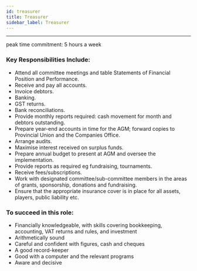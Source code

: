 ```yaml
---
id: treasurer
title: Treasurer
sidebar_label: Treasurer
---
```

***
peak time commitment: 5 hours a week

### Key Responsibilities Include:
- Attend all committee meetings and table Statements of Financial Position and Performance.
- Receive and pay all accounts.
- Invoice debtors.
- Banking.
- GST returns.
- Bank reconciliations.
- Provide monthly reports required: cash movement for month and debtors outstanding.
- Prepare year-end accounts in time for the AGM; forward copies to Provincial Union and the Companies Office.
- Arrange audits.
- Maximise interest received on surplus funds.
- Prepare annual budget to present at AGM and oversee the implementation.
- Provide reports as required eg fundraising, tournaments.
- Receive fees/subscriptions.
- Work with designated committee/sub-committee members in the areas of grants, sponsorship, donations and fundraising.
- Ensure that the appropriate insurance cover is in place for all assets, players, public liability etc.

### To succeed in this role:
- Financially knowledgeable, with skills covering bookkeeping, accounting, VAT returns and rules, and investment
- Arithmetically sound
- Careful and confident with figures, cash and cheques
- A good record-keeper
- Good with a computer and the relevant programs
- Aware and decisive